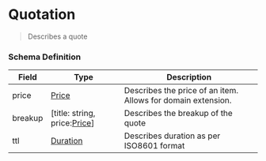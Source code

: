 Quotation
===
>Describes a quote

### Schema Definition

|**Field**|**Type**|**Description**|
|---------|--------|---------------|
|price|[Price](/Core/01_Transaction%20Layer%20Specification/Latest/Schema%20Reference/price)|Describes the price of an item. Allows for domain extension.
|breakup|[title: string, price:[Price](/Core/01_Transaction%20Layer%20Specification/Latest/Schema%20Reference/price)]| Describes the breakup of the quote
|ttl|[Duration](/Core/01_Transaction%20Layer%20Specification/Latest/Schema%20Reference/duration)|Describes duration as per ISO8601 format
